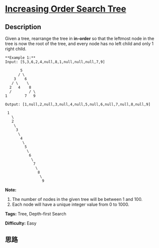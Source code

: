 # [Increasing Order Search Tree][title]

## Description

Given a tree, rearrange the tree in **in-order** so that the leftmost node in
the tree is now the root of the tree, and every node has no left child and
only 1 right child.
            **Example 1:**    Input: [5,3,6,2,4,null,8,1,null,null,null,7,9]               5          / \        3    6       / \    \      2   4    8      /        / \     1        7   9        Output: [1,null,2,null,3,null,4,null,5,null,6,null,7,null,8,null,9]         1       \       2        \         3          \           4            \             5              \               6                \                 7                  \                   8                    \                     9  

**Note:**

  1. The number of nodes in the given tree will be between 1 and 100.
  2. Each node will have a unique integer value from 0 to 1000.


**Tags:** Tree, Depth-first Search

**Difficulty:** Easy

## 思路

[title]: https://leetcode.com/problems/increasing-order-search-tree
